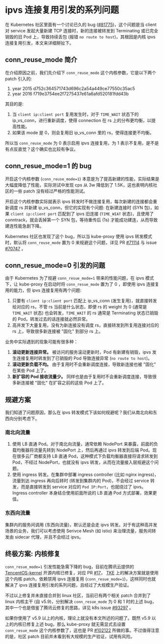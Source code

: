 # ipvs 连接复用引发的系列问题

在 Kubernetes 社区里面有一个讨论已久的 bug ([#81775](https://github.com/kubernetes/kubernetes/issues/81775))，这个问题是当 client 对 service 发起大量新建 TCP 连接时，新的连接被转发到 Terminating 或已完全销毁的旧 Pod 上，导致持续丢包 (报错 `no route to host`)，其根因是内核 ipvs 连接复用引发，本文来详细掰扯下。

## conn_reuse_mode 简介

在介绍原因之前，我们先介绍下 `conn_reuse_mode` 这个内核参数，它是以下两个 patch 引入的:

1. year 2015 d752c364571743d696c2a54a449ce77550c35ac5
2. year 2016 f719e3754ee2f7275437e61a6afd520181fdd43b

其目的是:
1. 当 `client ip:client port` 复用发生时，对于 `TIME_WAIT` 状态下的 ip_vs_conn，进行重新调度，使得 connection 在 rs 上的分布更均衡，以提高性能。
2. 如果该 mode 是 0，则会复用旧 ip_vs_conn 里的 rs，使得连接更不均衡。

所以当 `conn_reuse_mode` 为 0 表示启用 ipvs 连接复用，为 1 表示不复用，是不是有点反直觉？这个确实也比较有争议。

## conn_resue_mode=1 的 bug

开启这个内核参数 (`conn_reuse_mode=1`) 本意是为了提高新建的性能，实际结果是大幅度降低了性能，实际测试中发现 cps 从 3w 降低到了 1.5K，这也表明内核社区的一些 patch 没有经过严格的性能测试。

开启这个内核参数实际就表示 ipvs 转发时不做连接复用，每次新建的连接都会重新调度 rs 并新建 ip_vs_conn，但它的实现有个问题: 在新建连接时 (SYN 包)，如果 `client ip:client port` 匹配到了 ipvs 旧连接 (`TIME_WIAT` 状态)，且使用了 conntrack，就会丢掉第一个 SYN 包，等待重传后 (1s) 才能成功建连，从而导致建连性能急剧下降。

Kubernetes 社区也发现了这个 bug，所以当 kube-proxy 使用 ipvs 转发模式时，默认将 `conn_reuse_mode` 置为 0 来规避这个问题，详见 PR [#71114](https://github.com/kubernetes/kubernetes/pull/71114) 与 issue [#70747](https://github.com/kubernetes/kubernetes/issues/70747) 。

## conn_resue_mode=0 引发的问题

由于 Kubernetes 为了规避 `conn_resue_mode=1` 带来的性能问题，在 ipvs 模式下，让 kube-proxy 在启动时将 `conn_resue_mode` 置为了 0 ，即使用 ipvs 连接复用的能力，但 ipvs 连接复用有两个问题:

1. 只要有 `client ip:client port` 匹配上 ip_vs_conn (发生复用)，就直接转发给对应的 rs，不管 rs 当前是什么状态，即便 rs 的 weight 为 0 (通常是 `TIME_WAIT` 状态) 也会转发，`TIME_WAIT` 的 rs 通常是 Terminating 状态已销毁的 Pod，转发过去的话连接就必然异常。
2. 高并发下大量复用，没有为新连接没有调度 rs，直接转发到所复用连接对应的 rs 上，导致很多新连接被 "固化" 到部分 rs 上。

业务中实际遇到的现象可能有很多种：

1. **滚动更新连接异常。** 被访问的服务滚动更新时，Pod 有新建有销毁，ipvs 发生连接复用时转发到了已销毁的 Pod 导致连接异常 (`no route to host`)。
2. **滚动更新负载不均。** 由于复用时不会重新调度连接，导致新连接也被 "固化" 在某些 Pod 上了。
3. **新扩容的 Pod 接收流量少。** 同样也是由于复用时不会重新调度连接，导致很多新连接被 "固化" 在扩容之前的这些 Pod 上了。

## 规避方案

我们知道了问题原因，那么在 ipvs 转发模式下该如何规避呢？我们从南北向和东西向分别考虑下。

### 南北向流量

1. 使用 LB 直通 Pod。对于南北向流量，通常依赖 NodePort 来暴露，前面的负载均衡器将流量先转到 NodePort 上，然后再通过 ipvs 转发到后端 Pod。现在很多云厂商都支持 LB 直通 Pod，这种模式下负载均衡器直接将请求转发到 Pod，不经过 NodePort，也就没有 ipvs 转发，从而在流量接入层规避这个问题。
2. 使用 ingress 转发。在集群中部署 ingress controller (比如 nginx ingress)，流量到达 ingress 再向后转时 (转发到集群内的 Pod)，不会经过 service 转发，而是直接转发到 service 对应的 `Pod IP:Port`，也就绕过了 ipvs。Ingress controller 本身结合使用前面所说的 LB 直通 Pod 方式部署，效果更佳。

### 东西向流量

集群内的服务间调用 (东西向流量)，默认还是会走 ipvs 转发。对于有这种高并发场景的业务，我们可以考虑使用 Serivce Mesh (如 istio) 来治理流量，服务间转发由 sidecar 代理，并且不会经过 ipvs。

## 终极方案: 内核修复

`conn_resue_mode=1` 引发性能急需下降的 bug，目前在腾讯云提供的 [TencentOS-kernel](https://github.com/Tencent/TencentOS-kernel) 开源内核已修复，对应 PR [#17](https://github.com/Tencent/TencentOS-kernel/pull/17)， [TKE](https://cloud.tencent.com/product/tke) 上的解决方案就是使用这个内核 patch，依赖禁用 ipvs 连接复用 (`conn_resue_mode=1`)，这样同时也就解决了 ipvs 连接复用引发的系列问题，且经过了大规模生产验证。

不过以上修复并未直接合并到 linux 社区，当前已有两个相关 patch 合并到了 linux 内核主干 (自 v5.9)，分别解决 `conn_resue_mode` 为 0 和 1 时的上述 bug，其中一个也是借鉴了腾讯云修复的思路，详见 k8s issue [#93297](https://github.com/kubernetes/kubernetes/issues/93297) 。

如果你使用了 v5.9 以上的内核，理论上就没有本文所述的问题了。既然 v5.9 以上的内核已修复上述 bug，那么 kube-proxy 就无需显式去设置 `conn_resue_mode` 这个内核参数了，这也是 PR [#102122](https://github.com/kubernetes/kubernetes/pull/102122) 所做的事。不过值得注意的是，社区 patch 目前并未看到有大规模的生产验证，试用有风险。